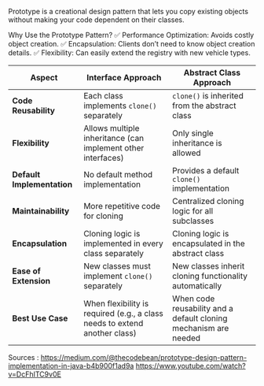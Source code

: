 Prototype is a creational design pattern that lets you copy existing objects without 
making your code dependent on their classes.

Why Use the Prototype Pattern?
✅ Performance Optimization: Avoids costly object creation.
✅ Encapsulation: Clients don’t need to know object creation details.
✅ Flexibility: Can easily extend the registry with new vehicle types.


| **Aspect**                 | **Interface Approach**                                                     | **Abstract Class Approach**                                      |
|----------------------------|----------------------------------------------------------------------------|------------------------------------------------------------------|
| **Code Reusability**       | Each class implements `clone()` separately                                 | `clone()` is inherited from the abstract class                   |
| **Flexibility**            | Allows multiple inheritance (can implement other interfaces)               | Only single inheritance is allowed                               |
| **Default Implementation** | No default method implementation                                           | Provides a default `clone()` implementation                      |
| **Maintainability**        | More repetitive code for cloning                                           | Centralized cloning logic for all subclasses                     |
| **Encapsulation**          | Cloning logic is implemented in every class separately                     | Cloning logic is encapsulated in the abstract class              |
| **Ease of Extension**      | New classes must implement `clone()` separately                            | New classes inherit cloning functionality automatically          |
| **Best Use Case**          | When flexibility is required (e.g., a class needs to extend another class) | When code reusability and a default cloning mechanism are needed |

Sources :
https://medium.com/@thecodebean/prototype-design-pattern-implementation-in-java-b4b900f1ad9a
https://www.youtube.com/watch?v=DcFhITC9v0E
